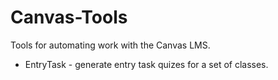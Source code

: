 # Canvas-Tools
Tools for automating work with the Canvas LMS.

* EntryTask - generate entry task quizes for a set of classes.
